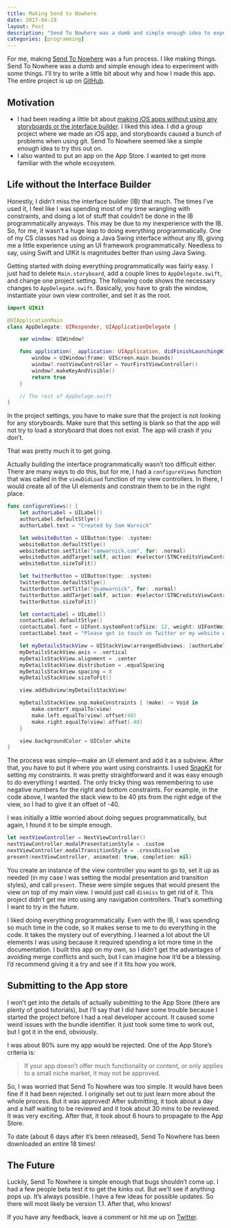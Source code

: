 ```yaml
---
title: Making Send to Nowhere
date: 2017-04-19
layout: Post
description: "Send To Nowhere was a dumb and simple enough idea to experiment with some things."
categories: [programming]
---
```


For me, making [Send To Nowhere](https://appsto.re/us/8ebbjb.i) was a fun process. I like making things. Send To Nowhere was a dumb and simple enough idea to experiment with some things. I’ll try to write a little bit about why and how I made this app. The entire project is up on [GitHub](https://github.com/samwarnick/Send-To-Nowhere).

## Motivation

- I had been reading a little bit about [making iOS apps without using any storyboards or the interface builder](https://blog.zeplin.io/life-without-interface-builder-adbb009d2068). I liked this idea. I did a group project where we made an iOS app, and storyboards caused a bunch of problems when using git. Send To Nowhere seemed like a simple enough idea to try this out on.
- I also wanted to put an app on the App Store. I wanted to get more familiar with the whole ecosystem.

## Life without the Interface Builder

Honestly, I didn’t miss the interface builder (IB) that much. The times I’ve used it, I feel like I was spending most of my time wrangling with constraints, and doing a lot of stuff that couldn’t be done in the IB programmatically anyways. This may be due to my inexperience with the IB. So, for me, it wasn’t a huge leap to doing everything programmatically. One of my CS classes had us doing a Java Swing interface without any IB, giving me a little experience using an UI framework programmatically. Needless to say, using Swift and UIKit is magnitudes better than using Java Swing.

Getting started with doing everything programmatically was fairly easy. I just had to delete `Main.storyboard`, add a couple lines to `AppDelegate.swift`, and change one project setting. The following code shows the necessary changes to `AppDelegate.swift`. Basically, you have to grab the window, instantiate your own view controller, and set it as the root.

```swift
import UIKit

@UIApplicationMain
class AppDelegate: UIResponder, UIApplicationDelegate {

    var window: UIWindow?

    func application(_ application: UIApplication, didFinishLaunchingWithOptions launchOptions: [UIApplicationLaunchOptionsKey: Any]?) -> Bool {
        window = UIWindow(frame: UIScreen.main.bounds)
        window?.rootViewController = YourFirstViewController()
        window?.makeKeyAndVisible()
        return true
    }

    // The rest of AppDelage.swift
}
```

In the project settings, you have to make sure that the project is not looking for any storyboards. Make sure that this setting is blank so that the app will not try to load a storyboard that does not exist. The app will crash if you don’t.

That was pretty much it to get going.

Actually building the interface programmatically wasn’t too difficult either. There are many ways to do this, but for me, I had a `configureViews` function that was called in the `viewDidLoad` function of my view controllers. In there, I would create all of the UI elements and constrain them to be in the right place.

```swift
func configureViews() {
    let authorLabel = UILabel()
    authorLabel.defaultStlye()
    authorLabel.text = "Created by Sam Warnick"

    let websiteButton = UIButton(type: .system)
    websiteButton.defaultStlye()
    websiteButton.setTitle("samwarnick.com", for: .normal)
    websiteButton.addTarget(self, action: #selector(STNCreditsViewController.didPressWebisteButton), for: .touchUpInside)
    websiteButton.sizeToFit()

    let twitterButton = UIButton(type: .system)
    twitterButton.defaultStlye()
    twitterButton.setTitle("@samwarnick", for: .normal)
    twitterButton.addTarget(self, action: #selector(STNCreditsViewController.didPressTwitterButton), for: .touchUpInside)
    twitterButton.sizeToFit()

    let contactLabel = UILabel()
    contactLabel.defaultStlye()
    contactLabel.font = UIFont.systemFont(ofSize: 12, weight: UIFontWeightThin)
    contactLabel.text = "Please get in touch on Twitter or my website with any feedback"

    let myDetailsStackView = UIStackView(arrangedSubviews: [authorLabel, websiteButton, twitterButton, contactLabel])
    myDetailsStackView.axis = .vertical
    myDetailsStackView.alignment = .center
    myDetailsStackView.distribution = .equalSpacing
    myDetailsStackView.spacing = 8
    myDetailsStackView.sizeToFit()

    view.addSubview(myDetailsStackView)

    myDetailsStackView.snp.makeConstraints { (make) -> Void in
        make.centerY.equalTo(view)
        make.left.equalTo(view).offset(40)
        make.right.equalTo(view).offset(-40)
    }

    view.backgroundColor = UIColor.white
}
```

The process was simple—make an UI element and add it as a subview. After that, you have to put it where you want using constraints. I used [SnapKit](http://snapkit.io) for setting my constraints. It was pretty straightforward and it was easy enough to do everything I wanted. The only tricky thing was remembering to use negative numbers for the right and bottom constraints. For example, in the code above, I wanted the stack view to be 40 pts from the right edge of the view, so I had to give it an offset of -40.

I was initially a little worried about doing segues programmatically, but again, I found it to be simple enough.

```swift
let nextViewController = NextViewController()
nextViewController.modalPresentationStyle = .custom
nextViewController.modalTransitionStyle = .crossDissolve
present(nextViewController, animated: true, completion: nil)
```

You create an instance of the view controller you want to go to, set it up as needed (in my case I was setting the modal presentation and transition styles), and call `present`. These were simple segues that would present the view on top of my main view. I would just call `dismiss` to get rid of it. This project didn’t get me into using any navigation controllers. That’s something I want to try in the future.

I liked doing everything programmatically. Even with the IB, I was spending so much time in the code, so it makes sense to me to do everything in the code. It takes the mystery out of everything. I learned a lot about the UI elements I was using because it required spending a lot more time in the documentation. I built this app on my own, so I didn’t get the advantages of avoiding merge conflicts and such, but I can imagine how it’d be a blessing. I’d recommend giving it a try and see if it fits how you work.

## Submitting to the App store

I won’t get into the details of actually submitting to the App Store (there are plenty of good tutorials), but I’ll say that I did have some trouble because I started the project before I had a real developer account. It caused some weird issues with the bundle identifier. It just took some time to work out, but I got it in the end, obviously.

I was about 80% sure my app would be rejected. One of the App Store’s criteria is:

> If your app doesn’t offer much functionality or content, or only applies to a small niche market, it may not be approved.

So, I was worried that Send To Nowhere was too simple. It would have been fine if it had been rejected. I originally set out to just learn more about the whole process. But it was approved! After submitting, it took about a day and a half waiting to be reviewed and it took about 30 mins to be reviewed. It was very exciting. After that, it took about 6 hours to propagate to the App Store.

To date (about 6 days after it’s been released), Send To Nowhere has been downloaded an entire 18 times!

## The Future

Luckily, Send To Nowhere is simple enough that bugs shouldn’t come up. I had a few people beta test it to get the kinks out. But we’ll see if anything pops up. It’s always possible. I have a few ideas for possible updates. So there will most likely be version 1.1. After that, who knows!

If you have any feedback, leave a comment or hit me up on [Twitter](https://twitter.com/samwarnick).
